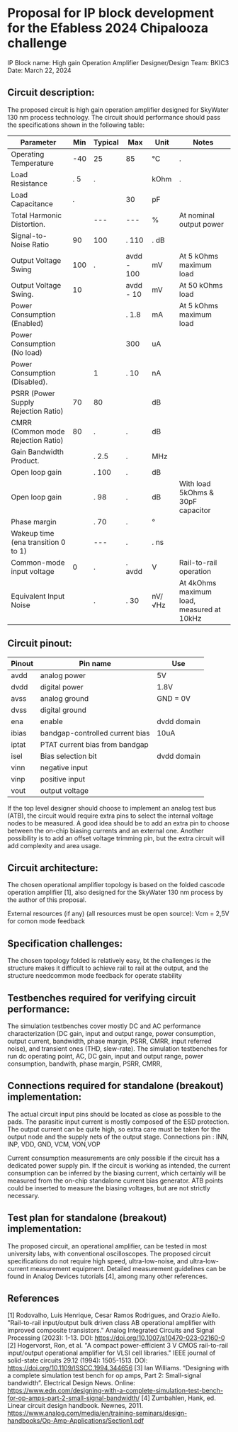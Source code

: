 # Proposal for IP block development for the Efabless 2024 Chipalooza challenge

IP Block name:		High gain Operation Amplifier
Designer/Design Team:	BKIC3
Date:				March 22, 2024

## Circuit description:
The proposed circuit is high gain operation amplifier designed for SkyWater 130 nm process technology. The circuit should performance should pass the specifications shown in the following table:

| Parameter                           | Min | Typical | Max        | Unit   | Notes |
| ----------------------------------- | --- | ------- | ---------- | ------ | ----- |
| Operating Temperature               | -40 |      25 |         85 |     °C |.      |
| Load Resistance                     |.  5 |.        |            |   kOhm |.      |
| Load Capacitance                    |.    |         |         30 |     pF |       |
| Total Harmonic Distortion.          |     |     --- |        --- |      % | At nominal output power |
| Signal-to-Noise Ratio               |  90 |     100 |.       110 |.    dB | |
| Output Voltage Swing                | 100 |.        | avdd - 100 |     mV |At 5 kOhms maximum load |
| Output Voltage Swing.               |  10 |         |  avdd - 10 |     mV | At 50 kOhms load |
| Power Consumption (Enabled)         |     |         |.       1.8 |     mA | At 5 kOhms maximum load |
| Power Consumption (No load)         |     |         |        300 |     uA | |
| Power Consumption (Disabled).       |     |       1 |.        10 |     nA | |
| PSRR (Power Supply Rejection Ratio) |  70 |      80 |            |     dB | |
| CMRR (Common mode Rejection Ratio)  |  80 |.        |.           |     dB | |
| Gain Bandwidth Product.             |     |.    2.5 |.           |    MHz | |
| Open loop gain                      |     |.    100 |.           |     dB | |Without load 
| Open loop gain                      |     |.    98  |.           |     dB |  With load 5kOhms & 30pF capacitor 
| Phase margin                        |     |.     70 |.           |      ° | |
| Wakeup time (ena transition 0 to 1) |     |     --- |.           |.    ns | |
| Common-mode input voltage           |   0 |.        |.      avdd |      V | Rail-to-rail operation |
| Equivalent Input Noise              |     |.        |.        30 | nV/√Hz | At 4kOhms maximum load, measured at 10kHz |



## Circuit pinout:

| Pinout | Pin name | Use |
| --- | --- | --- |
| avdd | analog power | 5V |
| dvdd | digital power | 1.8V |
| avss | analog ground |GND = 0V |
| dvss | digital ground | |
| ena | enable | dvdd domain |
| ibias | bandgap-controlled current bias | 10uA |
| iptat | PTAT current bias from bandgap | |
| isel | Bias selection bit | dvdd domain | |
| vinn | negative input | |
| vinp | positive input | |
| vout | output voltage | |

If the top level designer should choose to implement an analog test bus (ATB), the circuit would require extra pins to select the internal voltage nodes to be measured. A good idea should be to add an extra pin to choose between the on-chip biasing currents and an external one. Another possibility is to add an offset voltage trimming pin, but the extra circuit will add complexity and area usage.

## Circuit architecture:
The chosen operational amplifier topology is based on the folded cascode operation amplifier [1], also designed for the SkyWater 130 nm process by the author of this proposal. 

External resources (if any) (all resources must be open source): Vcm = 2,5V for comon mode feedback


## Specification challenges:
The chosen topology folded is relatively easy, bt the challenges is the structure makes it difficult to achieve rail to rail at the output, and the structure needcommon mode feedback for operate stability 


## Testbenches required for verifying circuit performance:
The simulation testbenches cover mostly DC and AC performance characterization (DC gain, input and output range, power consumption, output current, bandwidth, phase margin, PSRR, CMRR, input referred noise), and transient ones (THD, slew-rate). 
The simulation testbenches for run dc operating point, AC, DC gain, input and output range, power consumption, bandwith, phase margin, PSRR, CMRR, 


## Connections required for standalone (breakout) implementation:
The actual circuit input pins should be located as close as possible to the pads. The parasitic input current is mostly composed of the ESD protection. The output current can be quite high, so extra care must be taken for the output node and the supply nets of the output stage.
Connections pin : INN, INP, VDD, GND, VCM, VON,VOP

Current consumption measurements are only possible if the circuit has a dedicated power supply pin. If the circuit is working as intended, the current consumption can be inferred by the biasing current, which certainly will be measured from the on-chip standalone current bias generator. ATB points could be inserted to measure the biasing voltages, but are not strictly necessary.

## Test plan for standalone (breakout) implementation:
The proposed circuit, an operational amplifier, can be tested in most university labs, with conventional oscilloscopes. The proposed circuit specifications do not require high speed, ultra-low-noise, and ultra-low-current measurement equipment. Detailed measurement guidelines can be found in Analog Devices tutorials [4], among many other references.

## References
[1] Rodovalho, Luis Henrique, Cesar Ramos Rodrigues, and Orazio Aiello. "Rail-to-rail input/output bulk driven class AB operational amplifier with improved composite transistors." Analog Integrated Circuits and Signal Processing (2023): 1-13. DOI: https://doi.org/10.1007/s10470-023-02160-0
[2] Hogervorst, Ron, et al. "A compact power-efficient 3 V CMOS rail-to-rail input/output operational amplifier for VLSI cell libraries." IEEE journal of solid-state circuits 29.12 (1994): 1505-1513. DOI: https://doi.org/10.1109/ISSCC.1994.344656
[3]  Ian Williams. “Designing with a complete simulation test bench for op amps, Part 2: Small-signal bandwidth”. Electrical Design News. Online: https://www.edn.com/designing-with-a-complete-simulation-test-bench-for-op-amps-part-2-small-signal-bandwidth/
[4] Zumbahlen, Hank, ed. Linear circuit design handbook. Newnes, 2011. https://www.analog.com/media/en/training-seminars/design-handbooks/Op-Amp-Applications/Section1.pdf

